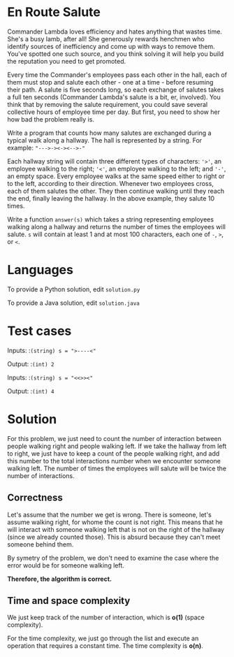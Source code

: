En Route Salute
===============

Commander Lambda loves efficiency and hates anything that wastes time. She's a busy lamb, after all! She generously rewards henchmen who identify sources of inefficiency and come up with ways to remove them. You've spotted one such source, and you think solving it will help you build the reputation you need to get promoted.

Every time the Commander's employees pass each other in the hall, each of them must stop and salute each other - one at a time - before resuming their path. A salute is five seconds long, so each exchange of salutes takes a full ten seconds (Commander Lambda's salute is a bit, er, involved). You think that by removing the salute requirement, you could save several collective hours of employee time per day. But first, you need to show her how bad the problem really is.

Write a program that counts how many salutes are exchanged during a typical walk along a hallway. The hall is represented by a string. For example:
`"--->-><-><-->-"`

Each hallway string will contain three different types of characters: `'>'`, an employee walking to the right; `'<'`, an employee walking to the left; and `'-'`, an empty space. Every employee walks at the same speed either to right or to the left, according to their direction. Whenever two employees cross, each of them salutes the other. They then continue walking until they reach the end, finally leaving the hallway. In the above example, they salute 10 times.

Write a function `answer(s)` which takes a string representing employees walking along a hallway and returns the number of times the employees will salute. `s` will contain at least 1 and at most 100 characters, each one of `-`, `>`, or `<`.

Languages
=========

To provide a Python solution, edit `solution.py`

To provide a Java solution, edit `solution.java`

Test cases
==========

Inputs:
:`(string) s = ">----<"`

Output:
:`(int) 2`


Inputs:
:`(string) s = "<<>><"`

Output:
:`(int) 4`
    
Solution
========

For this problem, we just need to count the number of interaction between people walking right and people walking left. If we take the hallway from left to right, we just have to keep a count of the people walking right, and add this number to the total interactions number when we encounter someone walking left. The number of times the employees will salute will be twice the number of interactions.

## Correctness
Let's assume that the number we get is wrong. There is someone, let's assume walking right, for whome the count is not right. This means that he will interact with someone walking left that is not on the right of the hallway (since we already counted those). This is absurd because they can't meet someone behind them.

By symetry of the problem, we don't need to examine the case where the error would be for someone walking left.

**Therefore, the algorithm is correct.**

## Time and space complexity

We just keep track of the number of interaction, which is **o(1)** (space complexity).

For the time complexity, we just go through the list and execute an operation that requires a constant time. The time complexity is **o(n)**. 

